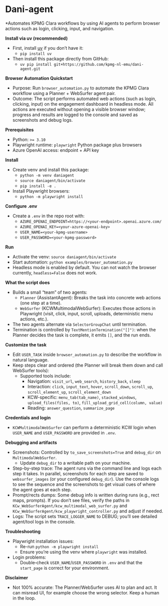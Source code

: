 # Dani-agent

*Automates KPMG Clara workflows by using AI agents to perform browser actions such as login, clicking, input, and navigation.

**Install via uv (recommended)**
- First, install [uv](https://github.com/astral-sh/uv) if you don’t have it:
  - `pip install uv`
- Then install this package directly from GitHub:
  - `uv pip install git+https://github.com/kpmg-nl-emu/dani-agent.git`

**Browser Automation Quickstart**
- Purpose: Run `browser_automation.py` to automate the KPMG Clara workflow using a Planner + WebSurfer agent pair.
- Outcome: The script performs automated web actions (such as login, clicking, input) on the engagement dashboard in headless mode. All actions are executed without opening a visible browser window; progress and results are logged to the console and saved as screenshots and debug logs.

**Prerequisites**
- Python: `>= 3.10`
- Playwright runtime: `playwright` Python package plus browsers
- Azure OpenAI access: endpoint + API key

**Install**
- Create venv and install this package:
  - `python -m venv daniagent`
  - `source daniagent/bin/activate`
  - `pip install -e .`
- Install Playwright browsers:
  - `python -m playwright install`

**Configure .env**
- Create a `.env` in the repo root with:
  - `AZURE_OPENAI_ENDPOINT=https://<your-endpoint>.openai.azure.com/`
  - `AZURE_OPENAI_KEY=<your-azure-openai-key>`
  - `USER_NAME=<your-kpmg-username>`
  - `USER_PASSWORD=<your-kpmg-password>`

**Run**
- Activate the venv: `source daniagent/bin/activate`
- Start automation: `python examples/browser_automation.py`
- Headless mode is enabled by default. You can not watch the browser currently, `headless=False` does not work.

**What the script does**
- Builds a small “team” of two agents:
  - `Planner` (AssistantAgent): Breaks the task into concrete web actions (one step at a time).
  - `WebSurfer` (KCWMultimodalWebSurfer): Executes those actions in Playwright (visit, click, input, scroll, uploads, deterministic menu actions, etc.).
- The two agents alternate via `SelectorGroupChat` until termination.
- Termination is controlled by `TextMentionTermination("[]")`: when the Planner decides the task is complete, it emits `[]`, and the run ends.

**Customize the task**
- Edit `USER_TASK` inside `browser_automation.py` to describe the workflow in natural language.
- Keep steps clear and ordered (the Planner will break them down and call WebSurfer tools):
  - Supported tools include:
    - Navigation: `visit_url`, `web_search`, `history_back`, `sleep`
    - Interaction: `click`, `input_text`, `hover`, `scroll_down`, `scroll_up`, `scroll_element_up`, `scroll_element_down`
    - KCW-specific: `menu_tab(tab_name)`, `stacked_windows`, `upload_files(files, to)`, `fill_upload_grid_cell(column, value)`
    - Reading: `answer_question`, `summarize_page`

**Credentials and login**
- `KCWMultimodalWebSurfer` can perform a deterministic KCW login when `USER_NAME` and `USER_PASSWORD` are provided in `.env`.

**Debugging and artifacts**
- Screenshots: Controlled by `to_save_screenshots=True` and `debug_dir` on `MultimodalWebSurfer`.
  - Update `debug_dir` to a writable path on your machine.
- Step-by-step trace: The agent runs via the command line and logs each step it takes. In
parallel, screenshots for each step are saved to `websurfer_images` (or your configured `debug_dir`). Use the console logs to see the sequence and the screenshots to get visual cues of where the agent goes at each step.
- Prompt/rects dumps: Some debug info is written during runs (e.g., rect maps, prompts). If you don’t see files, verify the paths in `KCw_WebSurferAgent/kcw_multimodal_web_surfer.py` and `KCw_WebSurferAgent/kcw_playwright_controller.py` and adjust if needed.
- Logs: The script sets `TRACE_LOGGER_NAME` to DEBUG; you’ll see detailed agent/tool logs in the console.

**Troubleshooting**
- Playwright installation issues:
  - Re-run `python -m playwright install`
  - Ensure you’re using the venv where `playwright` was installed.
- Login problems:
  - Double‑check `USER_NAME`/`USER_PASSWORD` in `.env` and that the `start_page` is correct for your environment.

**Disclaimer**
- Not 100% accurate: The Planner/WebSurfer uses AI to plan and act. It can misread UI, for example choose the wrong selector. Keep a human in the loop.
